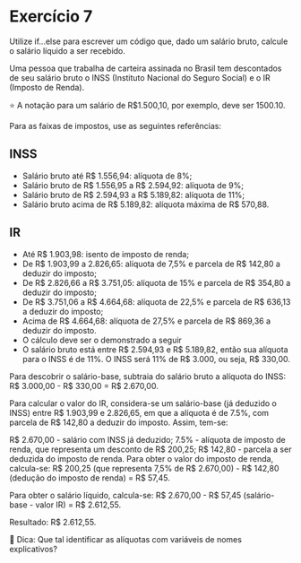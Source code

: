 # Exercício 7
Utilize if...else para escrever um código que, dado um salário bruto, calcule o salário líquido a ser recebido.

Uma pessoa que trabalha de carteira assinada no Brasil tem descontados de seu salário bruto o INSS (Instituto Nacional do Seguro Social) e o IR (Imposto de Renda).

⭐️ A notação para um salário de R$1.500,10, por exemplo, deve ser 1500.10.

Para as faixas de impostos, use as seguintes referências:

## INSS
- Salário bruto até R$ 1.556,94: alíquota de 8%;
- Salário bruto de R$ 1.556,95 a R$ 2.594,92: alíquota de 9%;
- Salário bruto de R$ 2.594,93 a R$ 5.189,82: alíquota de 11%;
- Salário bruto acima de R$ 5.189,82: alíquota máxima de R$ 570,88.

## IR
- Até R$ 1.903,98: isento de imposto de renda;
- De R$ 1.903,99 a 2.826,65: alíquota de 7,5% e parcela de R$ 142,80 a deduzir do imposto;
- De R$ 2.826,66 a R$ 3.751,05: alíquota de 15% e parcela de R$ 354,80 a deduzir do imposto;
- De R$ 3.751,06 a R$ 4.664,68: alíquota de 22,5% e parcela de R$ 636,13 a deduzir do imposto;
- Acima de R$ 4.664,68: alíquota de 27,5% e parcela de R$ 869,36 a deduzir do imposto.
- O cálculo deve ser o demonstrado a seguir
- O salário bruto está entre R$ 2.594,93 e R$ 5.189,82, então sua alíquota para o INSS é de 11%. O INSS será 11% de R$ 3.000, ou seja, R$ 330,00.

Para descobrir o salário-base, subtraia do salário bruto a alíquota do INSS: R$ 3.000,00 - R$ 330,00 = R$ 2.670,00.

Para calcular o valor do IR, considera-se um salário-base (já deduzido o INSS) entre R$ 1.903,99 e 2.826,65, em que a alíquota é de 7.5%, com parcela de R$ 142,80 a deduzir do imposto. Assim, tem-se:

R$ 2.670,00 - salário com INSS já deduzido;
7.5% - alíquota de imposto de renda, que representa um desconto de R$ 200,25;
R$ 142,80 - parcela a ser deduzida do imposto de renda.
Para obter o valor do imposto de renda, calcula-se: R$ 200,25 (que representa 7,5% de R$ 2.670,00) - R$ 142,80 (dedução do imposto de renda) = R$ 57,45.

Para obter o salário líquido, calcula-se: R$ 2.670,00 - R$ 57,45 (salário-base - valor IR) = R$ 2.612,55.

Resultado: R$ 2.612,55.

👀 Dica: Que tal identificar as alíquotas com variáveis de nomes explicativos?